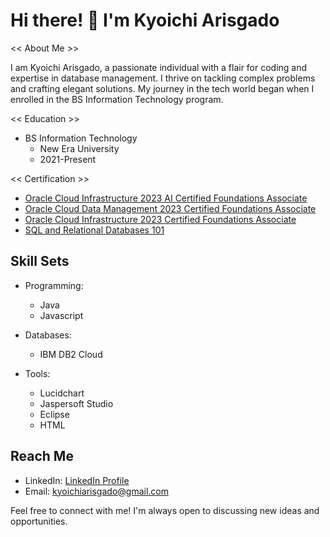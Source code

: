 # Hi there! 👋 I'm Kyoichi Arisgado

<< About Me >>

I am Kyoichi Arisgado, a passionate individual with a flair for coding and expertise in database management. I thrive on tackling complex problems and crafting elegant solutions. My journey in the tech world began when I enrolled in the BS Information Technology program.

<< Education >>

- BS Information Technology
  - New Era University
  - 2021-Present

<< Certification >>

- [Oracle Cloud Infrastructure 2023 AI Certified Foundations Associate](https://catalog-education.oracle.com/pls/certview/sharebadge?id=9FED84A0CC96B95543ACF9B568CFB1F0DD986FECC28C7931B076920A230B73ED)
- [Oracle Cloud Data Management 2023 Certified Foundations Associate](https://catalog-education.oracle.com/pls/certview/sharebadge?id=1839BCF92C7018F5205429E3764E90F465C50D4564BAFE32126C41FDC9DE373F)
- [Oracle Cloud Infrastructure 2023 Certified Foundations Associate](https://catalog-education.oracle.com/pls/certview/sharebadge?id=053DEAD883F60BF251EEC964ED04E3B85AEE7EEC624E9F066BEB63ECB34D2DC0&fbclid=IwAR1A5k_uKcQV5HdSyVQyWLWyiHFbVKtzGMvh4DbGdbi_qoJ9Jj3iagRrpcw)
- [SQL and Relational Databases 101](https://courses.cognitiveclass.ai/certificates/91ac842411484523aa76da80e76233d8?fbclid=IwAR2CvhmpLtaGm04lT3ks2v3pjpBkeB0h5Ir6VZbUyUKSTFA4HmLjw8r-QR0)

## Skill Sets

- Programming:
  - Java
  - Javascript

- Databases:
  - IBM DB2 Cloud

- Tools:
  - Lucidchart
  - Jaspersoft Studio
  - Eclipse
  - HTML

## Reach Me

- LinkedIn: [LinkedIn Profile](https://www.linkedin.com/in/kyoichi-arisgado-41323527b/)
- Email: kyoichiarisgado@gmail.com

Feel free to connect with me! I'm always open to discussing new ideas and opportunities.

[certification_link1]: # "Hyperlink to Oracle Cloud Infrastructure 2023 AI Certified Foundations Associate certification"
[certification_link2]: # "Hyperlink to Oracle Cloud Data Management 2023 Certified Foundations Associate certification"
[certification_link3]: # "Hyperlink to Oracle Cloud Infrastructure 2023 Certified Foundations Associate certification"
[certification_link4]: # "Hyperlink to SQL and Relational Databases 101 certification"
[linkedin_profile_link]: # "Hyperlink to LinkedIn profile"
